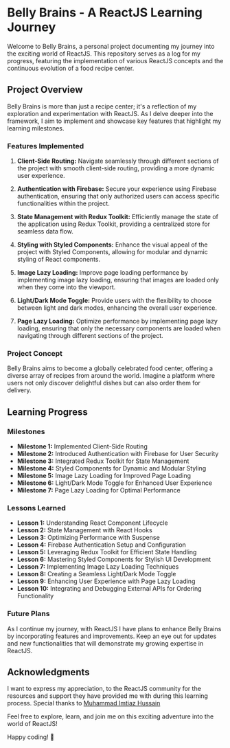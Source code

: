 # Belly Brains - A ReactJS Learning Journey

Welcome to Belly Brains, a personal project documenting my journey into the exciting world of ReactJS. This repository serves as a log for my progress, featuring the implementation of various ReactJS concepts and the continuous evolution of a food recipe center.

## Project Overview

Belly Brains is more than just a recipe center; it's a reflection of my exploration and experimentation with ReactJS. As I delve deeper into the framework, I aim to implement and showcase key features that highlight my learning milestones.

### Features Implemented

1. **Client-Side Routing:** Navigate seamlessly through different sections of the project with smooth client-side routing, providing a more dynamic user experience.

2. **Authentication with Firebase:** Secure your experience using Firebase authentication, ensuring that only authorized users can access specific functionalities within the project.

3. **State Management with Redux Toolkit:** Efficiently manage the state of the application using Redux Toolkit, providing a centralized store for seamless data flow.

4. **Styling with Styled Components:** Enhance the visual appeal of the project with Styled Components, allowing for modular and dynamic styling of React components.

5. **Image Lazy Loading:** Improve page loading performance by implementing image lazy loading, ensuring that images are loaded only when they come into the viewport.

6. **Light/Dark Mode Toggle:** Provide users with the flexibility to choose between light and dark modes, enhancing the overall user experience.

7. **Page Lazy Loading:** Optimize performance by implementing page lazy loading, ensuring that only the necessary components are loaded when navigating through different sections of the project.

### Project Concept

Belly Brains aims to become a globally celebrated food center, offering a diverse array of recipes from around the world. Imagine a platform where users not only discover delightful dishes but can also order them for delivery.

## Learning Progress

### Milestones

-   **Milestone 1:** Implemented Client-Side Routing
-   **Milestone 2:** Introduced Authentication with Firebase for User Security
-   **Milestone 3:** Integrated Redux Toolkit for State Management
-   **Milestone 4:** Styled Components for Dynamic and Modular Styling
-   **Milestone 5:** Image Lazy Loading for Improved Page Loading
-   **Milestone 6:** Light/Dark Mode Toggle for Enhanced User Experience
-   **Milestone 7:** Page Lazy Loading for Optimal Performance

### Lessons Learned

-   **Lesson 1:** Understanding React Component Lifecycle
-   **Lesson 2:** State Management with React Hooks
-   **Lesson 3:** Optimizing Performance with Suspense
-   **Lesson 4:** Firebase Authentication Setup and Configuration
-   **Lesson 5:** Leveraging Redux Toolkit for Efficient State Handling
-   **Lesson 6:** Mastering Styled Components for Stylish UI Development
-   **Lesson 7:** Implementing Image Lazy Loading Techniques
-   **Lesson 8:** Creating a Seamless Light/Dark Mode Toggle
-   **Lesson 9:** Enhancing User Experience with Page Lazy Loading
-   **Lesson 10:** Integrating and Debugging External APIs for Ordering Functionality

### Future Plans

As I continue my journey, with ReactJS I have plans to enhance Belly Brains by incorporating features and improvements. Keep an eye out for updates and new functionalities that will demonstrate my growing expertise in ReactJS.

## Acknowledgments

I want to express my appreciation, to the ReactJS community for the resources and support they have provided me with during this learning process.
Special thanks to [Muhammad Imtiaz Hussain](https://github.com/imtiaz0307)

Feel free to explore, learn, and join me on this exciting adventure into the world of ReactJS!

Happy coding! 🚀
